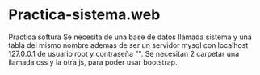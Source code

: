 # Practica-sistema.web
Practica softura
Se necesita de una base de datos llamada sistema y una tabla del mismo nombre ademas de ser un servidor mysql con localhost 127.0.0.1 de usuario root y contraseña "".
Se necesitan 2 carpetar una llamada css y la otra js, para poder usar bootstrap.
